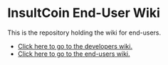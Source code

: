 # InsultCoin End-User Wiki
This is the repository holding the wiki for end-users.  

* [Click here to go to the developers wiki.](https://github.com/Dopechain/insultcoin-contracts/wiki)
* [Click here to go to the end-users wiki.](https://github.com/Dopechain/insultcoin-wiki/wiki)
